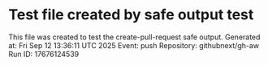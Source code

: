 # Test file created by safe output test
This file was created to test the create-pull-request safe output.
Generated at: Fri Sep 12 13:36:11 UTC 2025
Event: push
Repository: githubnext/gh-aw
Run ID: 17676124539
